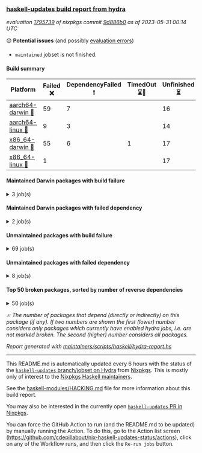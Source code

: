 ### [haskell-updates build report from hydra](https://hydra.nixos.org/jobset/nixpkgs/haskell-updates)
*evaluation [1795739](https://hydra.nixos.org/eval/1795739) of nixpkgs commit [9d886b0](https://github.com/NixOS/nixpkgs/commits/9d886b026546ede5ff40c6e09d2f6161c8fb1269) as of 2023-05-31 00:14 UTC*

:yellow_circle: **Potential issues** (and possibly [evaluation errors](https://hydra.nixos.org/jobset/nixpkgs/haskell-updates))
  * `maintained` jobset is not finished.

#### Build summary

 | Platform | Failed :x: | DependencyFailed :heavy_exclamation_mark: | TimedOut :hourglass::no_entry_sign: | Unfinished :hourglass_flowing_sand: | Success :heavy_check_mark: | 
 | --- | --- | --- | --- | --- | --- | 
 | [aarch64-darwin :green_apple:](https://hydra.nixos.org/eval/1795739?filter=.aarch64-darwin) | 59 | 7 |  | 16 | 6450 | 
 | [aarch64-linux :iphone:](https://hydra.nixos.org/eval/1795739?filter=.aarch64-linux) | 9 | 3 |  | 14 | 6580 | 
 | [x86_64-darwin :apple:](https://hydra.nixos.org/eval/1795739?filter=.x86_64-darwin) | 55 | 6 | 1 | 17 | 6471 | 
 | [x86_64-linux :penguin:](https://hydra.nixos.org/eval/1795739?filter=.x86_64-linux) | 1 |  |  | 17 | 6630 | 
#### Maintained Darwin packages with build failure
<details><summary>3 job(s) </summary>

- [ ] [gitit](https://hydra.nixos.org/eval/1795739?filter=gitit) @Profpatsch @sternenseemann
  - [[:green_apple::x:]](https://hydra.nixos.org/build/221855415) [[:apple::heavy_check_mark:]](https://hydra.nixos.org/build/221862470) [toplevel](https://hydra.nixos.org/eval/1795739?filter=gitit)
  - [[:green_apple::heavy_check_mark:]](https://hydra.nixos.org/build/221853456) [[:apple::heavy_check_mark:]](https://hydra.nixos.org/build/221843816) [haskellPackages](https://hydra.nixos.org/eval/1795739?filter=haskellPackages.gitit)
</details>

#### Maintained Darwin packages with failed dependency
<details><summary>2 job(s) </summary>

- [ ] [[:green_apple::heavy_exclamation_mark:]](https://hydra.nixos.org/build/221845108) [[:apple::heavy_exclamation_mark:]](https://hydra.nixos.org/build/221855453) [haskellPackages.streamly-archive](https://hydra.nixos.org/eval/1795739?filter=haskellPackages.streamly-archive) @shlok
- [ ] [[:green_apple::heavy_exclamation_mark:]](https://hydra.nixos.org/build/221842644) [[:apple::hourglass_flowing_sand:]](https://hydra.nixos.org/build/221837932) [haskellPackages.streamly-lmdb](https://hydra.nixos.org/eval/1795739?filter=haskellPackages.streamly-lmdb) @shlok
</details>

#### Unmaintained packages with build failure
<details><summary>69 job(s) </summary>

- [ ] [[:green_apple::x:]](https://hydra.nixos.org/build/221853990) [[:iphone::x:]](https://hydra.nixos.org/build/221856268) [[:apple::heavy_check_mark:]](https://hydra.nixos.org/build/221844018) [[:penguin::heavy_check_mark:]](https://hydra.nixos.org/build/221863287) [haskellPackages.hw-simd](https://hydra.nixos.org/eval/1795739?filter=haskellPackages.hw-simd)  :arrow_heading_up: 1 | 8
- [ ] [[:green_apple::x:]](https://hydra.nixos.org/build/221851283) [[:iphone::heavy_check_mark:]](https://hydra.nixos.org/build/221841685) [[:apple::x:]](https://hydra.nixos.org/build/221846057) [[:penguin::heavy_check_mark:]](https://hydra.nixos.org/build/221838369) [haskellPackages.inline-r](https://hydra.nixos.org/eval/1795739?filter=haskellPackages.inline-r)  :arrow_heading_up: 1 | 4
- [ ] [[:green_apple::heavy_check_mark:]](https://hydra.nixos.org/build/221855223) [[:iphone::x:]](https://hydra.nixos.org/build/221854811) [[:apple::heavy_check_mark:]](https://hydra.nixos.org/build/221858597) [[:penguin::heavy_check_mark:]](https://hydra.nixos.org/build/221845511) [haskellPackages.long-double](https://hydra.nixos.org/eval/1795739?filter=haskellPackages.long-double)  :arrow_heading_up: 1 | 2
- [ ] [[:green_apple::x:]](https://hydra.nixos.org/build/221859206) [[:iphone::heavy_check_mark:]](https://hydra.nixos.org/build/221839445) [[:apple::x:]](https://hydra.nixos.org/build/221860904) [[:penguin::heavy_check_mark:]](https://hydra.nixos.org/build/221851712) [haskellPackages.posix-socket](https://hydra.nixos.org/eval/1795739?filter=haskellPackages.posix-socket)  :arrow_heading_up: 1 | 2
- [ ] [[:green_apple::x:]](https://hydra.nixos.org/build/221846477) [[:iphone::heavy_check_mark:]](https://hydra.nixos.org/build/221838034) [[:apple::x:]](https://hydra.nixos.org/build/221850221) [[:penguin::heavy_check_mark:]](https://hydra.nixos.org/build/221861862) [haskellPackages.gi-gdkx11](https://hydra.nixos.org/eval/1795739?filter=haskellPackages.gi-gdkx11)  :arrow_heading_up: 1 | 1
- [ ] [[:green_apple::heavy_check_mark:]](https://hydra.nixos.org/build/221837814) [[:iphone::x:]](https://hydra.nixos.org/build/221857067) [[:apple::heavy_check_mark:]](https://hydra.nixos.org/build/221837913) [[:penguin::heavy_check_mark:]](https://hydra.nixos.org/build/221851430) [haskellPackages.nlopt-haskell](https://hydra.nixos.org/eval/1795739?filter=haskellPackages.nlopt-haskell)  :arrow_heading_up: 1 | 1
- [ ] [[:green_apple::x:]](https://hydra.nixos.org/build/221860982) [[:iphone::heavy_check_mark:]](https://hydra.nixos.org/build/221857352) [[:apple::x:]](https://hydra.nixos.org/build/221846980) [[:penguin::heavy_check_mark:]](https://hydra.nixos.org/build/221858249) [haskellPackages.openal-ffi](https://hydra.nixos.org/eval/1795739?filter=haskellPackages.openal-ffi)  :arrow_heading_up: 1 | 1
- [ ] [[:apple::x:]](https://hydra.nixos.org/build/221853861) [[:penguin::heavy_check_mark:]](https://hydra.nixos.org/build/221852851) [haskellPackages.swisstable](https://hydra.nixos.org/eval/1795739?filter=haskellPackages.swisstable)  :arrow_heading_up: 1 | 1
- [ ] [[:green_apple::heavy_check_mark:]](https://hydra.nixos.org/build/221852380) [[:iphone::x:]](https://hydra.nixos.org/build/221851341) [[:apple::heavy_check_mark:]](https://hydra.nixos.org/build/221848919) [[:penguin::heavy_check_mark:]](https://hydra.nixos.org/build/221837677) [haskellPackages.freetype2](https://hydra.nixos.org/eval/1795739?filter=haskellPackages.freetype2)  :arrow_heading_up: 0 | 11
- [ ] [[:green_apple::x:]](https://hydra.nixos.org/build/221859640) [[:iphone::heavy_check_mark:]](https://hydra.nixos.org/build/221853471) [[:apple::x:]](https://hydra.nixos.org/build/221861435) [[:penguin::heavy_check_mark:]](https://hydra.nixos.org/build/221861294) [haskellPackages.llvm-tf](https://hydra.nixos.org/eval/1795739?filter=haskellPackages.llvm-tf)  :arrow_heading_up: 0 | 6
- [ ] [[:green_apple::x:]](https://hydra.nixos.org/build/221838305) [[:iphone::heavy_check_mark:]](https://hydra.nixos.org/build/221854003) [[:apple::x:]](https://hydra.nixos.org/build/221863299) [[:penguin::heavy_check_mark:]](https://hydra.nixos.org/build/221864199) [haskellPackages.pipes-zlib](https://hydra.nixos.org/eval/1795739?filter=haskellPackages.pipes-zlib)  :arrow_heading_up: 0 | 5
- [ ] [[:green_apple::x:]](https://hydra.nixos.org/build/221839663) [[:iphone::heavy_check_mark:]](https://hydra.nixos.org/build/221862780) [[:apple::heavy_check_mark:]](https://hydra.nixos.org/build/221857688) [[:penguin::heavy_check_mark:]](https://hydra.nixos.org/build/221855820) [haskellPackages.folds](https://hydra.nixos.org/eval/1795739?filter=haskellPackages.folds)  :arrow_heading_up: 0 | 3
- [ ] [[:green_apple::x:]](https://hydra.nixos.org/build/221839172) [[:iphone::x:]](https://hydra.nixos.org/build/221862461) [[:apple::heavy_check_mark:]](https://hydra.nixos.org/build/221858076) [[:penguin::heavy_check_mark:]](https://hydra.nixos.org/build/221855900) [haskellPackages.picosat](https://hydra.nixos.org/eval/1795739?filter=haskellPackages.picosat)  :arrow_heading_up: 0 | 3
- [ ] [[:green_apple::x:]](https://hydra.nixos.org/build/221854066) [[:iphone::heavy_check_mark:]](https://hydra.nixos.org/build/221850186) [[:apple::heavy_check_mark:]](https://hydra.nixos.org/build/221851959) [[:penguin::heavy_check_mark:]](https://hydra.nixos.org/build/221839435) [haskellPackages.LibZip](https://hydra.nixos.org/eval/1795739?filter=haskellPackages.LibZip)  :arrow_heading_up: 0 | 2
- [ ] [[:green_apple::heavy_check_mark:]](https://hydra.nixos.org/build/221850149) [[:iphone::heavy_check_mark:]](https://hydra.nixos.org/build/221854987) [[:apple::x:]](https://hydra.nixos.org/build/221863066) [[:penguin::heavy_check_mark:]](https://hydra.nixos.org/build/221843234) [haskellPackages.quic](https://hydra.nixos.org/eval/1795739?filter=haskellPackages.quic)  :arrow_heading_up: 0 | 2
- [ ] [[:green_apple::x:]](https://hydra.nixos.org/build/221846451) [[:iphone::heavy_check_mark:]](https://hydra.nixos.org/build/221841875) [[:apple::heavy_check_mark:]](https://hydra.nixos.org/build/221848291) [[:penguin::heavy_check_mark:]](https://hydra.nixos.org/build/221861291) [haskellPackages.rocksdb-haskell](https://hydra.nixos.org/eval/1795739?filter=haskellPackages.rocksdb-haskell)  :arrow_heading_up: 0 | 2
- [ ] [[:green_apple::x:]](https://hydra.nixos.org/build/221863648) [[:iphone::heavy_check_mark:]](https://hydra.nixos.org/build/221837699) [[:apple::x:]](https://hydra.nixos.org/build/221863739) [[:penguin::heavy_check_mark:]](https://hydra.nixos.org/build/221863279) [haskellPackages.h-raylib](https://hydra.nixos.org/eval/1795739?filter=haskellPackages.h-raylib)  :arrow_heading_up: 0 | 1
- [ ] [[:green_apple::x:]](https://hydra.nixos.org/build/221858060) [[:iphone::heavy_check_mark:]](https://hydra.nixos.org/build/221838653) [[:apple::x:]](https://hydra.nixos.org/build/221852761) [[:penguin::heavy_check_mark:]](https://hydra.nixos.org/build/221859830) [haskellPackages.hamid](https://hydra.nixos.org/eval/1795739?filter=haskellPackages.hamid)  :arrow_heading_up: 0 | 1
- [ ] [[:green_apple::heavy_check_mark:]](https://hydra.nixos.org/build/221857910) [[:iphone::heavy_check_mark:]](https://hydra.nixos.org/build/221840703) [[:apple::x:]](https://hydra.nixos.org/build/221855688) [[:penguin::heavy_check_mark:]](https://hydra.nixos.org/build/221848435) [haskellPackages.hmatrix-morpheus](https://hydra.nixos.org/eval/1795739?filter=haskellPackages.hmatrix-morpheus)  :arrow_heading_up: 0 | 1
- [ ] [[:green_apple::x:]](https://hydra.nixos.org/build/221859150) [[:iphone::heavy_check_mark:]](https://hydra.nixos.org/build/221849305) [[:apple::x:]](https://hydra.nixos.org/build/221843421) [[:penguin::heavy_check_mark:]](https://hydra.nixos.org/build/221850441) [haskellPackages.huckleberry](https://hydra.nixos.org/eval/1795739?filter=haskellPackages.huckleberry)  :arrow_heading_up: 0 | 1
- [ ] [[:green_apple::x:]](https://hydra.nixos.org/build/221840823) [[:iphone::heavy_check_mark:]](https://hydra.nixos.org/build/221845515) [[:apple::x:]](https://hydra.nixos.org/build/221850323) [[:penguin::heavy_check_mark:]](https://hydra.nixos.org/build/221838466) [haskellPackages.select](https://hydra.nixos.org/eval/1795739?filter=haskellPackages.select)  :arrow_heading_up: 0 | 1
- [ ] [[:green_apple::x:]](https://hydra.nixos.org/build/221854939) [[:iphone::heavy_check_mark:]](https://hydra.nixos.org/build/221843902) [[:apple::x:]](https://hydra.nixos.org/build/221841242) [[:penguin::heavy_check_mark:]](https://hydra.nixos.org/build/221841169) [haskellPackages.sysinfo](https://hydra.nixos.org/eval/1795739?filter=haskellPackages.sysinfo)  :arrow_heading_up: 0 | 1
- [ ] [[:green_apple::heavy_check_mark:]](https://hydra.nixos.org/build/221844737) [[:iphone::heavy_check_mark:]](https://hydra.nixos.org/build/221859486) [[:apple::x:]](https://hydra.nixos.org/build/221860259) [[:penguin::heavy_check_mark:]](https://hydra.nixos.org/build/221855382) [haskellPackages.FractalArt](https://hydra.nixos.org/eval/1795739?filter=haskellPackages.FractalArt) 
- [ ] [[:green_apple::heavy_check_mark:]](https://hydra.nixos.org/build/221838223) [[:iphone::x:]](https://hydra.nixos.org/build/221849533) [[:apple::heavy_check_mark:]](https://hydra.nixos.org/build/221847393) [[:penguin::heavy_check_mark:]](https://hydra.nixos.org/build/221842060) [haskellPackages.HsASA](https://hydra.nixos.org/eval/1795739?filter=haskellPackages.HsASA) 
- [ ] [[:green_apple::x:]](https://hydra.nixos.org/build/221857370) [[:iphone::heavy_check_mark:]](https://hydra.nixos.org/build/221853127) [[:apple::x:]](https://hydra.nixos.org/build/221838613) [[:penguin::heavy_check_mark:]](https://hydra.nixos.org/build/221862967) [haskellPackages.al](https://hydra.nixos.org/eval/1795739?filter=haskellPackages.al) 
- [ ] [[:green_apple::x:]](https://hydra.nixos.org/build/221840657) [[:iphone::heavy_check_mark:]](https://hydra.nixos.org/build/221859581) [[:apple::x:]](https://hydra.nixos.org/build/221840344) [[:penguin::heavy_check_mark:]](https://hydra.nixos.org/build/221854942) [haskellPackages.env-extra](https://hydra.nixos.org/eval/1795739?filter=haskellPackages.env-extra) 
- [ ] [[:green_apple::x:]](https://hydra.nixos.org/build/221857937) [[:iphone::heavy_check_mark:]](https://hydra.nixos.org/build/221838295) [[:apple::x:]](https://hydra.nixos.org/build/221840905) [[:penguin::heavy_check_mark:]](https://hydra.nixos.org/build/221843695) [haskellPackages.epub-tools](https://hydra.nixos.org/eval/1795739?filter=haskellPackages.epub-tools) 
- [ ] [[:green_apple::x:]](https://hydra.nixos.org/build/221848984) [[:iphone::heavy_check_mark:]](https://hydra.nixos.org/build/221845989) [[:apple::heavy_check_mark:]](https://hydra.nixos.org/build/221856293) [[:penguin::heavy_check_mark:]](https://hydra.nixos.org/build/221849660) [haskellPackages.executable-hash](https://hydra.nixos.org/eval/1795739?filter=haskellPackages.executable-hash) 
- [ ] [[:green_apple::x:]](https://hydra.nixos.org/build/221850709) [[:iphone::heavy_check_mark:]](https://hydra.nixos.org/build/221844071) [[:apple::x:]](https://hydra.nixos.org/build/221846029) [[:penguin::heavy_check_mark:]](https://hydra.nixos.org/build/221847972) [haskellPackages.float128](https://hydra.nixos.org/eval/1795739?filter=haskellPackages.float128) 
- [ ] [[:green_apple::x:]](https://hydra.nixos.org/build/221846988) [[:iphone::heavy_check_mark:]](https://hydra.nixos.org/build/221861608) [[:apple::x:]](https://hydra.nixos.org/build/221846249) [[:penguin::heavy_check_mark:]](https://hydra.nixos.org/build/221857382) [haskellPackages.fudgets](https://hydra.nixos.org/eval/1795739?filter=haskellPackages.fudgets) 
- [ ] [[:green_apple::x:]](https://hydra.nixos.org/build/221856937) [[:iphone::heavy_check_mark:]](https://hydra.nixos.org/build/221850505) [[:apple::x:]](https://hydra.nixos.org/build/221844880) [[:penguin::heavy_check_mark:]](https://hydra.nixos.org/build/221850680) [haskellPackages.gerrit](https://hydra.nixos.org/eval/1795739?filter=haskellPackages.gerrit) 
- [ ] [[:green_apple::x:]](https://hydra.nixos.org/build/221848256) [[:apple::x:]](https://hydra.nixos.org/build/221838868) [haskellPackages.gi-gtkosxapplication](https://hydra.nixos.org/eval/1795739?filter=haskellPackages.gi-gtkosxapplication) 
- [ ] [[:green_apple::x:]](https://hydra.nixos.org/build/221858428) [[:apple::x:]](https://hydra.nixos.org/build/221860393) [haskellPackages.gtk-mac-integration](https://hydra.nixos.org/eval/1795739?filter=haskellPackages.gtk-mac-integration) 
- [ ] [[:green_apple::x:]](https://hydra.nixos.org/build/221844523) [[:iphone::heavy_check_mark:]](https://hydra.nixos.org/build/221846434) [[:apple::x:]](https://hydra.nixos.org/build/221857045) [[:penguin::heavy_check_mark:]](https://hydra.nixos.org/build/221838087) [haskellPackages.gtk-traymanager](https://hydra.nixos.org/eval/1795739?filter=haskellPackages.gtk-traymanager) 
- [ ] [[:green_apple::x:]](https://hydra.nixos.org/build/221855995) [[:apple::x:]](https://hydra.nixos.org/build/221854144) [haskellPackages.gtk3-mac-integration](https://hydra.nixos.org/eval/1795739?filter=haskellPackages.gtk3-mac-integration) 
- [ ] [[:green_apple::x:]](https://hydra.nixos.org/build/221849556) [[:iphone::heavy_check_mark:]](https://hydra.nixos.org/build/221854387) [[:apple::x:]](https://hydra.nixos.org/build/221855992) [[:penguin::heavy_check_mark:]](https://hydra.nixos.org/build/221841094) [haskellPackages.highlight](https://hydra.nixos.org/eval/1795739?filter=haskellPackages.highlight) 
- [ ] [[:green_apple::x:]](https://hydra.nixos.org/build/221860685) [[:iphone::heavy_check_mark:]](https://hydra.nixos.org/build/221855989) [[:apple::x:]](https://hydra.nixos.org/build/221838955) [[:penguin::heavy_check_mark:]](https://hydra.nixos.org/build/221842713) [haskellPackages.hinotify-conduit](https://hydra.nixos.org/eval/1795739?filter=haskellPackages.hinotify-conduit) 
- [ ] [[:green_apple::x:]](https://hydra.nixos.org/build/221852673) [[:iphone::heavy_check_mark:]](https://hydra.nixos.org/build/221849142) [[:apple::x:]](https://hydra.nixos.org/build/221838291) [[:penguin::heavy_check_mark:]](https://hydra.nixos.org/build/221844375) [haskellPackages.hsshellscript](https://hydra.nixos.org/eval/1795739?filter=haskellPackages.hsshellscript) 
- [ ] [[:green_apple::x:]](https://hydra.nixos.org/build/221843957) [[:iphone::heavy_check_mark:]](https://hydra.nixos.org/build/221845973) [[:apple::x:]](https://hydra.nixos.org/build/221840427) [[:penguin::heavy_check_mark:]](https://hydra.nixos.org/build/221842414) [haskellPackages.hssourceinfo](https://hydra.nixos.org/eval/1795739?filter=haskellPackages.hssourceinfo) 
- [ ] [[:green_apple::x:]](https://hydra.nixos.org/build/221916016) [[:iphone::x:]](https://hydra.nixos.org/build/221916047) [[:apple::x:]](https://hydra.nixos.org/build/221916004) [[:penguin::x:]](https://hydra.nixos.org/build/221916023) [haskellPackages.httpstan](https://hydra.nixos.org/eval/1795739?filter=haskellPackages.httpstan) 
- [ ] [[:green_apple::x:]](https://hydra.nixos.org/build/221855263) [[:iphone::heavy_check_mark:]](https://hydra.nixos.org/build/221849593) [[:apple::x:]](https://hydra.nixos.org/build/221849873) [[:penguin::heavy_check_mark:]](https://hydra.nixos.org/build/221842599) [haskellPackages.hunspell-hs](https://hydra.nixos.org/eval/1795739?filter=haskellPackages.hunspell-hs) 
- [ ] [[:apple::x:]](https://hydra.nixos.org/build/221861919) [[:penguin::heavy_check_mark:]](https://hydra.nixos.org/build/221856675) [haskellPackages.inline-asm](https://hydra.nixos.org/eval/1795739?filter=haskellPackages.inline-asm) 
- [ ] [[:green_apple::x:]](https://hydra.nixos.org/build/221845564) [[:iphone::heavy_check_mark:]](https://hydra.nixos.org/build/221845246) [[:apple::x:]](https://hydra.nixos.org/build/221842697) [[:penguin::heavy_check_mark:]](https://hydra.nixos.org/build/221856570) [haskellPackages.interprocess](https://hydra.nixos.org/eval/1795739?filter=haskellPackages.interprocess) 
- [ ] [[:green_apple::x:]](https://hydra.nixos.org/build/221838136) [[:iphone::heavy_check_mark:]](https://hydra.nixos.org/build/221842510) [[:apple::x:]](https://hydra.nixos.org/build/221861016) [[:penguin::heavy_check_mark:]](https://hydra.nixos.org/build/221854538) [haskellPackages.intricacy](https://hydra.nixos.org/eval/1795739?filter=haskellPackages.intricacy) 
- [ ] [[:green_apple::x:]](https://hydra.nixos.org/build/221862454) [[:iphone::heavy_check_mark:]](https://hydra.nixos.org/build/221850014) [[:apple::x:]](https://hydra.nixos.org/build/221848357) [[:penguin::heavy_check_mark:]](https://hydra.nixos.org/build/221854585) [haskellPackages.ipcvar](https://hydra.nixos.org/eval/1795739?filter=haskellPackages.ipcvar) 
- [ ] [[:green_apple::x:]](https://hydra.nixos.org/build/221837732) [[:apple::x:]](https://hydra.nixos.org/build/221859146) [haskellPackages.kqueue](https://hydra.nixos.org/eval/1795739?filter=haskellPackages.kqueue) 
- [ ] [[:green_apple::x:]](https://hydra.nixos.org/build/221859250) [[:iphone::heavy_check_mark:]](https://hydra.nixos.org/build/221852429) [[:apple::heavy_check_mark:]](https://hydra.nixos.org/build/221854608) [[:penguin::heavy_check_mark:]](https://hydra.nixos.org/build/221854176) [haskellPackages.leveldb-haskell-fork](https://hydra.nixos.org/eval/1795739?filter=haskellPackages.leveldb-haskell-fork) 
- [ ] [[:green_apple::x:]](https://hydra.nixos.org/build/221844033) [[:iphone::heavy_check_mark:]](https://hydra.nixos.org/build/221859879) [[:apple::x:]](https://hydra.nixos.org/build/221855510) [[:penguin::heavy_check_mark:]](https://hydra.nixos.org/build/221851659) [haskellPackages.linux-framebuffer](https://hydra.nixos.org/eval/1795739?filter=haskellPackages.linux-framebuffer) 
- [ ] [[:green_apple::x:]](https://hydra.nixos.org/build/221846976) [[:iphone::heavy_check_mark:]](https://hydra.nixos.org/build/221841584) [[:apple::x:]](https://hydra.nixos.org/build/221856455) [[:penguin::heavy_check_mark:]](https://hydra.nixos.org/build/221845245) [haskellPackages.mediawiki2latex](https://hydra.nixos.org/eval/1795739?filter=haskellPackages.mediawiki2latex) 
- [ ] [[:green_apple::x:]](https://hydra.nixos.org/build/221847180) [[:iphone::heavy_check_mark:]](https://hydra.nixos.org/build/221855839) [[:apple::x:]](https://hydra.nixos.org/build/221843776) [[:penguin::heavy_check_mark:]](https://hydra.nixos.org/build/221838147) [haskellPackages.memzero](https://hydra.nixos.org/eval/1795739?filter=haskellPackages.memzero) 
- [ ] [[:green_apple::x:]](https://hydra.nixos.org/build/221851867) [[:iphone::heavy_check_mark:]](https://hydra.nixos.org/build/221839241) [[:apple::x:]](https://hydra.nixos.org/build/221859882) [[:penguin::heavy_check_mark:]](https://hydra.nixos.org/build/221864116) [haskellPackages.nix-serve-ng](https://hydra.nixos.org/eval/1795739?filter=haskellPackages.nix-serve-ng) 
- [ ] [[:green_apple::x:]](https://hydra.nixos.org/build/221843066) [[:iphone::heavy_check_mark:]](https://hydra.nixos.org/build/221846019) [[:apple::heavy_check_mark:]](https://hydra.nixos.org/build/221840817) [[:penguin::heavy_check_mark:]](https://hydra.nixos.org/build/221864148) [haskellPackages.perceptual-hash](https://hydra.nixos.org/eval/1795739?filter=haskellPackages.perceptual-hash) 
- [ ] [[:green_apple::x:]](https://hydra.nixos.org/build/221862666) [[:iphone::heavy_check_mark:]](https://hydra.nixos.org/build/221850075) [[:apple::x:]](https://hydra.nixos.org/build/221851337) [[:penguin::heavy_check_mark:]](https://hydra.nixos.org/build/221846671) [haskellPackages.persistent-pagination](https://hydra.nixos.org/eval/1795739?filter=haskellPackages.persistent-pagination) 
- [ ] [[:green_apple::x:]](https://hydra.nixos.org/build/221856178) [[:iphone::heavy_check_mark:]](https://hydra.nixos.org/build/221846618) [[:apple::x:]](https://hydra.nixos.org/build/221856144) [[:penguin::heavy_check_mark:]](https://hydra.nixos.org/build/221853878) [haskellPackages.phatsort](https://hydra.nixos.org/eval/1795739?filter=haskellPackages.phatsort) 
- [ ] [[:green_apple::x:]](https://hydra.nixos.org/build/221846394) [[:iphone::heavy_check_mark:]](https://hydra.nixos.org/build/221849991) [[:apple::x:]](https://hydra.nixos.org/build/221848422) [[:penguin::heavy_check_mark:]](https://hydra.nixos.org/build/221860655) [haskellPackages.ping-wrapper](https://hydra.nixos.org/eval/1795739?filter=haskellPackages.ping-wrapper) 
- [ ] [[:green_apple::x:]](https://hydra.nixos.org/build/221838066) [[:iphone::heavy_check_mark:]](https://hydra.nixos.org/build/221856585) [[:apple::x:]](https://hydra.nixos.org/build/221857344) [[:penguin::heavy_check_mark:]](https://hydra.nixos.org/build/221861401) [haskellPackages.posix-timer](https://hydra.nixos.org/eval/1795739?filter=haskellPackages.posix-timer) 
- [ ] [[:green_apple::x:]](https://hydra.nixos.org/build/221839798) [[:iphone::heavy_check_mark:]](https://hydra.nixos.org/build/221839005) [[:apple::x:]](https://hydra.nixos.org/build/221855609) [[:penguin::heavy_check_mark:]](https://hydra.nixos.org/build/221854966) [haskellPackages.procex](https://hydra.nixos.org/eval/1795739?filter=haskellPackages.procex) 
- [ ] [[:green_apple::x:]](https://hydra.nixos.org/build/221839333) [[:iphone::heavy_check_mark:]](https://hydra.nixos.org/build/221840996) [[:apple::x:]](https://hydra.nixos.org/build/221857849) [[:penguin::heavy_check_mark:]](https://hydra.nixos.org/build/221852542) [haskellPackages.pthread](https://hydra.nixos.org/eval/1795739?filter=haskellPackages.pthread) 
- [ ] [[:green_apple::x:]](https://hydra.nixos.org/build/221843424) [[:iphone::heavy_check_mark:]](https://hydra.nixos.org/build/221854876) [[:apple::x:]](https://hydra.nixos.org/build/221861651) [[:penguin::heavy_check_mark:]](https://hydra.nixos.org/build/221850244) [haskellPackages.sandwich-webdriver](https://hydra.nixos.org/eval/1795739?filter=haskellPackages.sandwich-webdriver) 
- [ ] [[:green_apple::x:]](https://hydra.nixos.org/build/221857407) [[:iphone::heavy_check_mark:]](https://hydra.nixos.org/build/221861014) [[:apple::x:]](https://hydra.nixos.org/build/221860448) [[:penguin::heavy_check_mark:]](https://hydra.nixos.org/build/221857445) [haskellPackages.servant-serialization](https://hydra.nixos.org/eval/1795739?filter=haskellPackages.servant-serialization) 
- [ ] [[:green_apple::heavy_check_mark:]](https://hydra.nixos.org/build/221854817) [[:iphone::heavy_check_mark:]](https://hydra.nixos.org/build/221852559) [[:apple::x:]](https://hydra.nixos.org/build/221844769) [[:penguin::heavy_check_mark:]](https://hydra.nixos.org/build/221850002) [haskellPackages.shared-memory](https://hydra.nixos.org/eval/1795739?filter=haskellPackages.shared-memory) 
- [ ] [[:green_apple::heavy_check_mark:]](https://hydra.nixos.org/build/221857510) [[:iphone::x:]](https://hydra.nixos.org/build/221843819) [[:apple::x:]](https://hydra.nixos.org/build/221858436) [[:penguin::heavy_check_mark:]](https://hydra.nixos.org/build/221856655) [haskellPackages.significant-figures](https://hydra.nixos.org/eval/1795739?filter=haskellPackages.significant-figures) 
- [ ] [[:green_apple::x:]](https://hydra.nixos.org/build/221854414) [[:iphone::heavy_check_mark:]](https://hydra.nixos.org/build/221851260) [[:apple::x:]](https://hydra.nixos.org/build/221863786) [[:penguin::heavy_check_mark:]](https://hydra.nixos.org/build/221851531) [haskellPackages.tailfile-hinotify](https://hydra.nixos.org/eval/1795739?filter=haskellPackages.tailfile-hinotify) 
- [ ] [[:green_apple::x:]](https://hydra.nixos.org/build/221862508) [[:iphone::heavy_check_mark:]](https://hydra.nixos.org/build/221862329) [[:apple::heavy_check_mark:]](https://hydra.nixos.org/build/221863083) [[:penguin::heavy_check_mark:]](https://hydra.nixos.org/build/221846045) [tests.haskell.writers](https://hydra.nixos.org/eval/1795739?filter=tests.haskell.writers) 
- [ ] [[:green_apple::x:]](https://hydra.nixos.org/build/221839686) [[:iphone::x:]](https://hydra.nixos.org/build/221863606) [[:apple::heavy_check_mark:]](https://hydra.nixos.org/build/221857780) [[:penguin::heavy_check_mark:]](https://hydra.nixos.org/build/221847624) [haskellPackages.x86-64bit](https://hydra.nixos.org/eval/1795739?filter=haskellPackages.x86-64bit) 
- [ ] [[:green_apple::x:]](https://hydra.nixos.org/build/221840509) [[:iphone::heavy_check_mark:]](https://hydra.nixos.org/build/221846069) [[:apple::x:]](https://hydra.nixos.org/build/221859282) [[:penguin::heavy_check_mark:]](https://hydra.nixos.org/build/221863295) [haskellPackages.xmonad-utils](https://hydra.nixos.org/eval/1795739?filter=haskellPackages.xmonad-utils) 
- [ ] [[:green_apple::x:]](https://hydra.nixos.org/build/221843342) [[:iphone::heavy_check_mark:]](https://hydra.nixos.org/build/221839001) [[:apple::x:]](https://hydra.nixos.org/build/221843654) [[:penguin::heavy_check_mark:]](https://hydra.nixos.org/build/221858762) [haskellPackages.yoga](https://hydra.nixos.org/eval/1795739?filter=haskellPackages.yoga) 
- [ ] [[:green_apple::x:]](https://hydra.nixos.org/build/221856620) [[:iphone::heavy_check_mark:]](https://hydra.nixos.org/build/221858079) [[:apple::x:]](https://hydra.nixos.org/build/221858271) [[:penguin::heavy_check_mark:]](https://hydra.nixos.org/build/221840169) [haskellPackages.zot](https://hydra.nixos.org/eval/1795739?filter=haskellPackages.zot) 
- [ ] [[:green_apple::x:]](https://hydra.nixos.org/build/221860544) [[:iphone::heavy_check_mark:]](https://hydra.nixos.org/build/221840271) [[:apple::x:]](https://hydra.nixos.org/build/221846987) [[:penguin::heavy_check_mark:]](https://hydra.nixos.org/build/221842268) [haskellPackages.zxcvbn-c](https://hydra.nixos.org/eval/1795739?filter=haskellPackages.zxcvbn-c) 
</details>

#### Unmaintained packages with failed dependency
<details><summary>8 job(s) </summary>

- [ ] [[:green_apple::heavy_exclamation_mark:]](https://hydra.nixos.org/build/221857906) [[:iphone::heavy_exclamation_mark:]](https://hydra.nixos.org/build/221857061) [[:apple::heavy_check_mark:]](https://hydra.nixos.org/build/221848177) [[:penguin::heavy_check_mark:]](https://hydra.nixos.org/build/221849404) [haskellPackages.hw-dsv](https://hydra.nixos.org/eval/1795739?filter=haskellPackages.hw-dsv)  :arrow_heading_up: 0 | 3
- [ ] [[:green_apple::heavy_exclamation_mark:]](https://hydra.nixos.org/build/221856055) [[:iphone::heavy_check_mark:]](https://hydra.nixos.org/build/221838723) [[:apple::heavy_exclamation_mark:]](https://hydra.nixos.org/build/221853183) [[:penguin::heavy_check_mark:]](https://hydra.nixos.org/build/221850959) [haskellPackages.network-dns](https://hydra.nixos.org/eval/1795739?filter=haskellPackages.network-dns)  :arrow_heading_up: 0 | 1
- [ ] [[:green_apple::heavy_exclamation_mark:]](https://hydra.nixos.org/build/221843324) [[:iphone::heavy_check_mark:]](https://hydra.nixos.org/build/221864223) [[:apple::heavy_exclamation_mark:]](https://hydra.nixos.org/build/221845691) [[:penguin::heavy_check_mark:]](https://hydra.nixos.org/build/221844427) [haskellPackages.H](https://hydra.nixos.org/eval/1795739?filter=haskellPackages.H) 
- [ ] [[:green_apple::heavy_check_mark:]](https://hydra.nixos.org/build/221851503) [[:iphone::heavy_exclamation_mark:]](https://hydra.nixos.org/build/221851825) [[:apple::heavy_check_mark:]](https://hydra.nixos.org/build/221856317) [[:penguin::heavy_check_mark:]](https://hydra.nixos.org/build/221842974) [haskellPackages.hmatrix-nlopt](https://hydra.nixos.org/eval/1795739?filter=haskellPackages.hmatrix-nlopt) 
- [ ] [[:apple::heavy_exclamation_mark:]](https://hydra.nixos.org/build/221843447) [[:penguin::heavy_check_mark:]](https://hydra.nixos.org/build/221843618) [haskellPackages.hs-swisstable-hashtables-class](https://hydra.nixos.org/eval/1795739?filter=haskellPackages.hs-swisstable-hashtables-class) 
- [ ] [[:green_apple::heavy_exclamation_mark:]](https://hydra.nixos.org/build/221862223) [[:iphone::heavy_check_mark:]](https://hydra.nixos.org/build/221858459) [[:apple::heavy_exclamation_mark:]](https://hydra.nixos.org/build/221840330) [[:penguin::heavy_check_mark:]](https://hydra.nixos.org/build/221863517) [haskellPackages.ihaskell-inline-r](https://hydra.nixos.org/eval/1795739?filter=haskellPackages.ihaskell-inline-r) 
- [ ] [[:green_apple::heavy_check_mark:]](https://hydra.nixos.org/build/221840957) [[:iphone::heavy_exclamation_mark:]](https://hydra.nixos.org/build/221852455) [[:apple::heavy_check_mark:]](https://hydra.nixos.org/build/221860024) [[:penguin::heavy_check_mark:]](https://hydra.nixos.org/build/221848775) [haskellPackages.rounded-hw](https://hydra.nixos.org/eval/1795739?filter=haskellPackages.rounded-hw) 
- [ ] [[:green_apple::heavy_exclamation_mark:]](https://hydra.nixos.org/build/221854937) [[:iphone::heavy_check_mark:]](https://hydra.nixos.org/build/221863783) [[:apple::heavy_exclamation_mark:]](https://hydra.nixos.org/build/221858703) [[:penguin::heavy_check_mark:]](https://hydra.nixos.org/build/221860325) [haskellPackages.xbattbar](https://hydra.nixos.org/eval/1795739?filter=haskellPackages.xbattbar) 
</details>

#### Top 50 broken packages, sorted by number of reverse dependencies
<details><summary>50 job(s) </summary>

[amazonka-core](https://packdeps.haskellers.com/reverse/amazonka-core) :arrow_heading_up: 188  
[gogol-core](https://packdeps.haskellers.com/reverse/gogol-core) :arrow_heading_up: 184  
[haskell98](https://packdeps.haskellers.com/reverse/haskell98) :arrow_heading_up: 153  
[enumerator](https://packdeps.haskellers.com/reverse/enumerator) :arrow_heading_up: 56  
[util](https://packdeps.haskellers.com/reverse/util) :arrow_heading_up: 49  
[derive](https://packdeps.haskellers.com/reverse/derive) :arrow_heading_up: 48  
[amazonka](https://packdeps.haskellers.com/reverse/amazonka) :arrow_heading_up: 46  
[cgi](https://packdeps.haskellers.com/reverse/cgi) :arrow_heading_up: 46  
[accelerate](https://packdeps.haskellers.com/reverse/accelerate) :arrow_heading_up: 42  
[TypeCompose](https://packdeps.haskellers.com/reverse/TypeCompose) :arrow_heading_up: 38  
[PrimitiveArray](https://packdeps.haskellers.com/reverse/PrimitiveArray) :arrow_heading_up: 35  
[rank1dynamic](https://packdeps.haskellers.com/reverse/rank1dynamic) :arrow_heading_up: 33  
[distributed-static](https://packdeps.haskellers.com/reverse/distributed-static) :arrow_heading_up: 31  
[distributed-process](https://packdeps.haskellers.com/reverse/distributed-process) :arrow_heading_up: 30  
[iteratee](https://packdeps.haskellers.com/reverse/iteratee) :arrow_heading_up: 29  
[polysemy-resume](https://packdeps.haskellers.com/reverse/polysemy-resume) :arrow_heading_up: 27  
[sydtest](https://packdeps.haskellers.com/reverse/sydtest) :arrow_heading_up: 27  
[polysemy-conc](https://packdeps.haskellers.com/reverse/polysemy-conc) :arrow_heading_up: 26  
[crypto-numbers](https://packdeps.haskellers.com/reverse/crypto-numbers) :arrow_heading_up: 25  
[either-unwrap](https://packdeps.haskellers.com/reverse/either-unwrap) :arrow_heading_up: 25  
[polysemy-log](https://packdeps.haskellers.com/reverse/polysemy-log) :arrow_heading_up: 24  
[crypto-pubkey](https://packdeps.haskellers.com/reverse/crypto-pubkey) :arrow_heading_up: 22  
[haskelldb](https://packdeps.haskellers.com/reverse/haskelldb) :arrow_heading_up: 22  
[wxdirect](https://packdeps.haskellers.com/reverse/wxdirect) :arrow_heading_up: 22  
[BiobaseTypes](https://packdeps.haskellers.com/reverse/BiobaseTypes) :arrow_heading_up: 21  
[alg](https://packdeps.haskellers.com/reverse/alg) :arrow_heading_up: 21  
[amazonka-s3](https://packdeps.haskellers.com/reverse/amazonka-s3) :arrow_heading_up: 21  
[mmsyn2](https://packdeps.haskellers.com/reverse/mmsyn2) :arrow_heading_up: 21  
[wxc](https://packdeps.haskellers.com/reverse/wxc) :arrow_heading_up: 21  
[biocore](https://packdeps.haskellers.com/reverse/biocore) :arrow_heading_up: 20  
[bzlib](https://packdeps.haskellers.com/reverse/bzlib) :arrow_heading_up: 20  
[exon](https://packdeps.haskellers.com/reverse/exon) :arrow_heading_up: 20  
[wxcore](https://packdeps.haskellers.com/reverse/wxcore) :arrow_heading_up: 20  
[attoparsec-enumerator](https://packdeps.haskellers.com/reverse/attoparsec-enumerator) :arrow_heading_up: 19  
[bytestring-show](https://packdeps.haskellers.com/reverse/bytestring-show) :arrow_heading_up: 19  
[fay](https://packdeps.haskellers.com/reverse/fay) :arrow_heading_up: 19  
[gi-soup](https://packdeps.haskellers.com/reverse/gi-soup) :arrow_heading_up: 19  
[incipit](https://packdeps.haskellers.com/reverse/incipit) :arrow_heading_up: 19  
[wx](https://packdeps.haskellers.com/reverse/wx) :arrow_heading_up: 19  
[BiobaseENA](https://packdeps.haskellers.com/reverse/BiobaseENA) :arrow_heading_up: 18  
[asn1-data](https://packdeps.haskellers.com/reverse/asn1-data) :arrow_heading_up: 18  
[dbus-core](https://packdeps.haskellers.com/reverse/dbus-core) :arrow_heading_up: 18  
[gtksourceview2](https://packdeps.haskellers.com/reverse/gtksourceview2) :arrow_heading_up: 18  
[hsc3](https://packdeps.haskellers.com/reverse/hsc3) :arrow_heading_up: 18  
[polysemy-process](https://packdeps.haskellers.com/reverse/polysemy-process) :arrow_heading_up: 18  
[ukrainian-phonetics-basic](https://packdeps.haskellers.com/reverse/ukrainian-phonetics-basic) :arrow_heading_up: 18  
[BiobaseXNA](https://packdeps.haskellers.com/reverse/BiobaseXNA) :arrow_heading_up: 17  
[HGamer3D-Data](https://packdeps.haskellers.com/reverse/HGamer3D-Data) :arrow_heading_up: 17  
[certificate](https://packdeps.haskellers.com/reverse/certificate) :arrow_heading_up: 17  
[clash-prelude](https://packdeps.haskellers.com/reverse/clash-prelude) :arrow_heading_up: 17  
</details>


*:arrow_heading_up:: The number of packages that depend (directly or indirectly) on this package (if any). If two numbers are shown the first (lower) number considers only packages which currently have enabled hydra jobs, i.e. are not marked broken. The second (higher) number considers all packages.*

*Report generated with [maintainers/scripts/haskell/hydra-report.hs](https://github.com/NixOS/nixpkgs/blob/haskell-updates/maintainers/scripts/haskell/hydra-report.hs)*


----------------------------------------------------------------------

This README.md is automatically updated every 6 hours with the status of the
[`haskell-updates` branch/jobset on Hydra](https://hydra.nixos.org/jobset/nixpkgs/haskell-updates)
from [Nixpkgs](https://github.com/NixOS/nixpkgs).  This is mostly only of
interest to the [Nixpkgs Haskell maintainers](https://github.com/orgs/NixOS/teams/haskell).

See the
[haskell-modules/HACKING.md](https://github.com/NixOS/nixpkgs/blob/haskell-updates/pkgs/development/haskell-modules/HACKING.md)
file for more information about this build report.

You may also be interested in the currently open
[`haskell-updates` PR in Nixpkgs](https://github.com/nixos/nixpkgs/pulls?q=is%3Apr+is%3Aopen+head%3Ahaskell-updates).

You can force the GitHub Action to run (and the README.md to be updated) by
manually running the Action.  To do this, go to the Action list screen
(https://github.com/cdepillabout/nix-haskell-updates-status/actions),
click on any of the Workflow runs, and then click the `Re-run jobs` button.
